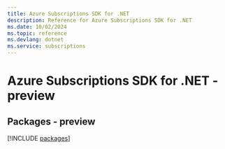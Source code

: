 ```yaml
---
title: Azure Subscriptions SDK for .NET
description: Reference for Azure Subscriptions SDK for .NET
ms.date: 10/02/2024
ms.topic: reference
ms.devlang: dotnet
ms.service: subscriptions
---
```

# Azure Subscriptions SDK for .NET - preview
## Packages - preview
[!INCLUDE [packages](subscriptions-index.md)]